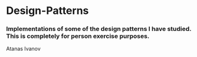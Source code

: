 # Design-Patterns
### Implementations of some of the design patterns I have studied. This is completely for person exercise purposes.

Atanas Ivanov
